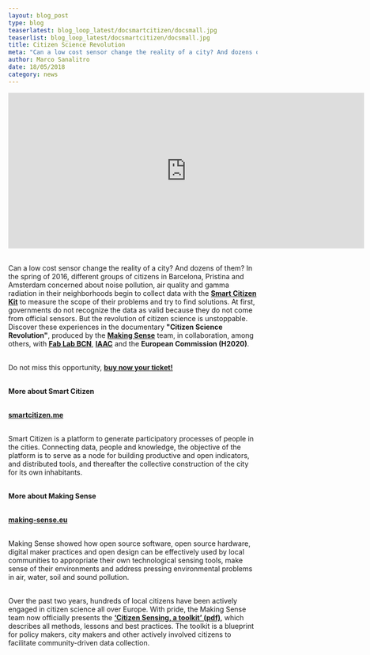 ```yaml
---
layout: blog_post
type: blog
teaserlatest: blog_loop_latest/docsmartcitizen/docsmall.jpg
teaserlist: blog_loop_latest/docsmartcitizen/docsmall.jpg
title: Citizen Science Revolution
meta: "Can a low cost sensor change the reality of a city? And dozens of them? Making Sense team is proud to present you the documentary Citizen Science Revolution, empowering citizens."
author: Marco Sanalitro
date: 18/05/2018 
category: news
---
```


<iframe width="720" height="315" src="https://www.youtube.com/embed/lpRKx7i9kwc" frameborder="0" allow="autoplay; encrypted-media" allowfullscreen></iframe>
<br><br>

Can a low cost sensor change the reality of a city? And dozens of them? In the spring of 2016, different groups of citizens in Barcelona, Pristina and Amsterdam concerned about noise pollution, air quality and gamma radiation in their neighborhoods begin to collect data with the <strong><a href="https://smartcitizen.me/">Smart Citizen Kit</a></strong> to measure the scope of their problems and try to find solutions. At first, governments do not recognize the data as valid because they do not come from official sensors. But the revolution of citizen science is unstoppable. Discover these experiences in the documentary <strong>"Citizen Science Revolution"</strong>, produced by the <strong><a href="http://making-sense.eu/">Making Sense</a></strong> team, in collaboration, among others, with <strong><a href="https://fablabbcn.org/index.html">Fab Lab BCN</a></strong>, <strong><a href="https://iaac.net/">IAAC</a></strong> and the <strong>European Commission (H2020)</strong>.<br><br>

Do not miss this opportunity, <strong><a href="https://screen.ly/evento/525/citizen-science-revolution-cinemes-girona/">buy now your ticket!</a></strong> <br><br>

<strong>More about Smart Citizen</strong><br><br>

<strong><a href="https://smartcitizen.me/">smartcitizen.me</a></strong> <br><br>

Smart Citizen is a platform to generate participatory processes of people in the cities. Connecting data, people and knowledge, the objective of the platform is to serve as a node for building productive and open indicators, and distributed tools, and thereafter the collective construction of the city for its own inhabitants.<br><br>

<strong>More about Making Sense</strong><br><br>

<strong><a href="http://making-sense.eu/">making-sense.eu</a></strong> <br><br>

Making Sense showed how open source software, open source hardware, digital maker practices and open design can be effectively used by local communities to appropriate their own technological sensing tools, make sense of their environments and address pressing environmental problems in air, water, soil and sound pollution.<br><br>

Over the past two years, hundreds of local citizens have been actively engaged in citizen science all over Europe. With pride, the Making Sense team now officially presents the <strong><a href="http://making-sense.eu/publication_categories/toolkit/">‘Citizen Sensing, a toolkit’ (pdf)</a></strong>, which describes all methods, lessons and best practices. The toolkit is a blueprint for policy makers, city makers and other actively involved citizens to facilitate community-driven data collection.







